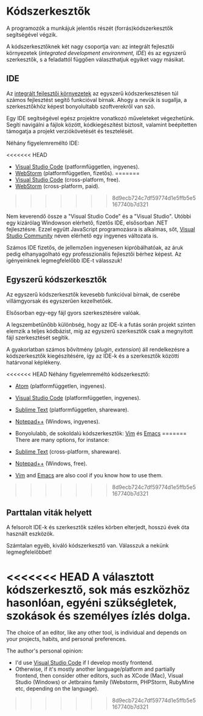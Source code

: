 # Kódszerkesztők

A programozók a munkájuk jelentős részét (forrás)kódszerkesztők segítségével végzik.

A kódszerkesztőknek két nagy csoportja van: az integrált fejlesztői környezetek (*integrated development environment, IDE*) és az egyszerű szerkesztők, s a feladattól függően választhatjuk egyiket vagy másikat.

## IDE

Az [integrált fejlesztői környezetek](https://hu.wikipedia.org/wiki/Integrált_fejlesztői_környezet) az egyszerű kódszerkesztésen túl számos fejlesztést segítő funkcióval bírnak. Ahogy a nevük is sugallja, a szerkesztőkhöz képest bonyolultabb szoftverekről van szó.

Egy IDE segítségével egész projektre vonatkozó műveleteket végezhetünk. Segíti navigálni a fájlok között, kódkiegészítést biztosít, valamint beépítetten támogatja a projekt verziókövetését és tesztelését.

Néhány figyelemreméltó IDE:

<<<<<<< HEAD
- [Visual Studio Code](https://code.visualstudio.com/) (patformfüggetlen, ingyenes).
- [WebStorm](http://www.jetbrains.com/webstorm/) (platformfüggetlen, fizetős).
=======
- [Visual Studio Code](https://code.visualstudio.com/) (cross-platform, free).
- [WebStorm](https://www.jetbrains.com/webstorm/) (cross-platform, paid).
>>>>>>> 8d9ecb724c7df59774d1e5ffb5e5167740b7d321

Nem keverendő össze a "Visual Studio Code" és a "Visual Studio". Utóbbi egy kizárólag Windowson elérhető, fizetős IDE, elsősorban .NET fejlesztésre. Ezzel együtt JavaScript programozásra is alkalmas, sőt, [Visual Studio Community](https://www.visualstudio.com/vs/community/) néven elérhető egy ingyenes változata is.

Számos IDE fizetős, de jellemzően ingyenesen kipróbálhatóak, az áruk pedig elhanyagolható egy professzionális fejlesztői bérhez képest. Az igényeinknek legmegfelelőbb IDE-t válasszuk!

## Egyszerű kódszerkesztők

Az egyszerű kódszerkesztők kevesebb funkcióval bírnak, de cserébe villámgyorsak és egyszerűen kezelhetőek.

Elsősorban egy-egy fájl gyors szerkesztésére valóak.

A legszembetűnőbb különbség, hogy az IDE-k a futás során projekt szinten elemzik a teljes kódbázist, míg az egyszerű szerkesztők csak a megnyitott fájl szerkesztését segítik.

A gyakorlatban számos bővítmény (*plugin*, *extension*) áll rendelkezésre a kódszerkesztők kiegészítésére, így az IDE-k és a szerkesztők közötti határvonal képlékeny.

<<<<<<< HEAD
Néhány figyelemreméltó kódszerkesztő:

- [Atom](https://atom.io/) (platformfüggetlen, ingyenes).
- [Visual Studio Code](https://code.visualstudio.com/) (platformfüggetlen, ingyenes).
- [Sublime Text](http://www.sublimetext.com) (platformfüggetlen, shareware).
- [Notepad++](https://notepad-plus-plus.org/) (Windows, ingyenes).
- Bonyolulabb, de sokoldalú kódszerkesztők: [Vim](http://www.vim.org/) és [Emacs](https://www.gnu.org/software/emacs/)
=======
There are many options, for instance:

- [Sublime Text](https://www.sublimetext.com/) (cross-platform, shareware).
- [Notepad++](https://notepad-plus-plus.org/) (Windows, free).
- [Vim](https://www.vim.org/) and [Emacs](https://www.gnu.org/software/emacs/) are also cool if you know how to use them.
>>>>>>> 8d9ecb724c7df59774d1e5ffb5e5167740b7d321

## Parttalan viták helyett

A felsorolt IDE-k és szerkesztők széles körben elterjedt, hosszú évek óta használt eszközök.

Számtalan egyéb, kiváló kódszerkesztő van. Válasszuk a nekünk legmegfelelőbbet!

<<<<<<< HEAD
A választott kódszerkesztő, sok más eszközhöz hasonlóan, egyéni szükségletek, szokások és személyes ízlés dolga.
=======
The choice of an editor, like any other tool, is individual and depends on your projects, habits, and personal preferences.

The author's personal opinion:

- I'd use [Visual Studio Code](https://code.visualstudio.com/) if I develop mostly frontend.
- Otherwise, if it's mostly another language/platform and partially frontend, then consider other editors, such as XCode (Mac), Visual Studio (Windows) or Jetbrains family (Webstorm, PHPStorm, RubyMine etc, depending on the language).
>>>>>>> 8d9ecb724c7df59774d1e5ffb5e5167740b7d321
